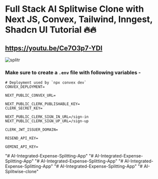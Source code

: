 # Full Stack AI Splitwise Clone with Next JS, Convex, Tailwind, Inngest, Shadcn UI Tutorial 🔥🔥
## https://youtu.be/Ce7O3p7-YDI

![splitr](https://github.com/user-attachments/assets/11e138c4-efcf-4a85-8586-f2993da118d8)

### Make sure to create a `.env` file with following variables -

```
# Deployment used by `npx convex dev`
CONVEX_DEPLOYMENT=

NEXT_PUBLIC_CONVEX_URL=

NEXT_PUBLIC_CLERK_PUBLISHABLE_KEY=
CLERK_SECRET_KEY=

NEXT_PUBLIC_CLERK_SIGN_IN_URL=/sign-in
NEXT_PUBLIC_CLERK_SIGN_UP_URL=/sign-up

CLERK_JWT_ISSUER_DOMAIN=

RESEND_API_KEY=

GEMINI_API_KEY=
```
"# AI-Integrated-Expense-Splitting-App" 
"# AI-Integrated-Expense-Splitting-App" 
"# AI-Integrated-Expense-Splitting-App" 
"# AI-Integrated-Expense-Splitting-App" 
"# AI-Integrated-Expense-Splitting-App" 
"# AI-Splitwise-clone" 
